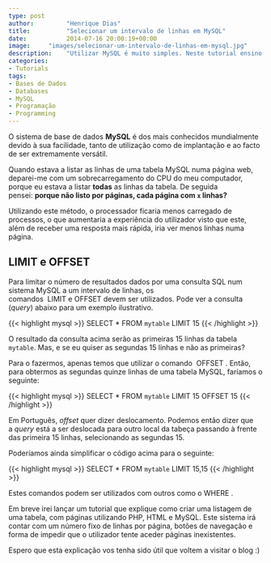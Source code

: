 ```yaml
---
type: post
author:         "Henrique Dias"
title:          "Selecionar um intervalo de linhas em MySQL"
date:           2014-07-16 20:00:19+00:00
image:     "images/selecionar-um-intervalo-de-linhas-em-mysql.jpg"
description:    "Utilizar MySQL é muito simples. Neste tutorial ensino a selecionar apenas um intervalo de linhas em MySQL."
categories:
- Tutorials
tags:
- Bases de Dados
- Databases
- MySQL
- Programação
- Programming
---
```


O sistema de base de dados **MySQL** é dos mais conhecidos mundialmente devido à sua facilidade, tanto de utilização como de implantação e ao facto de ser extremamente versátil.

Quando estava a listar as linhas de uma tabela MySQL numa página web, deparei-me com um sobrecarregamento do CPU do meu computador, porque eu estava a listar **todas** as linhas da tabela. De seguida pensei: **porque não listo por páginas, cada página com ```x``` linhas?**

Utilizando este método, o processador ficaria menos carregado de processos, o que aumentaria a experiência do utilizador visto que este, além de receber uma resposta mais rápida, iria ver menos linhas numa página.

## LIMIT e OFFSET

Para limitar o número de resultados dados por uma consulta SQL num sistema MySQL a um intervalo de linhas, os comandos  LIMIT e OFFSET devem ser utilizados. Pode ver a consulta (*query*) abaixo para um exemplo ilustrativo.

{{< highlight mysql >}}
SELECT * FROM `mytable` LIMIT 15
{{< /highlight >}}

O resultado da consulta acima serão as primeiras 15 linhas da tabela ```mytable```. Mas, e se eu quiser as segundas 15 linhas e não as primeiras?

Para o fazermos, apenas temos que utilizar o comando  OFFSET . Então, para obtermos as segundas quinze linhas de uma tabela MySQL, faríamos o seguinte:

{{< highlight mysql >}}
SELECT * FROM `mytable` LIMIT 15 OFFSET 15
{{< /highlight >}}

Em Português, *offset* quer dizer deslocamento. Podemos então dizer que a *query* está a ser deslocada para outro local da tabeça passando à frente das primeira 15 linhas, selecionando as segundas 15.

Poderíamos ainda simplificar o código acima para o seguinte:

{{< highlight mysql >}}
SELECT * FROM `mytable` LIMIT 15,15
{{< /highlight >}}

Estes comandos podem ser utilizados com outros como o WHERE .

Em breve irei lançar um tutorial que explique como criar uma listagem de uma tabela, com páginas utilizando PHP, HTML e MySQL. Este sistema irá contar com um número fixo de linhas por página, botões de navegação e forma de impedir que o utilizador tente aceder páginas inexistentes.

Espero que esta explicação vos tenha sido útil que voltem a visitar o blog :)
